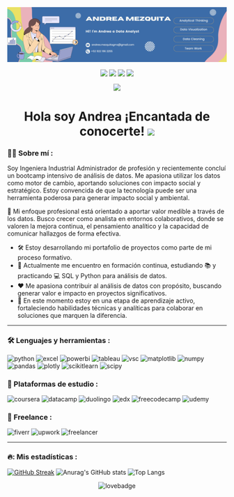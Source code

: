 <!--
**Andreamezquita/Andreamezquita** is a ✨ _special_ ✨ repository because its `README.md` (this file) appears on your GitHub profile.

Here are some ideas to get you started:

- 🔭 I’m currently working on ...
- 🌱 I’m currently learning ...
- 👯 I’m looking to collaborate on ...
- 🤔 I’m looking for help with ...
- 💬 Ask me about ...
- 📫 How to reach me: ...
- 😄 Pronouns: ...
- ⚡ Fun fact: ...
<img decoding="async" src="https://media.giphy.com/media/WUlplcMpOCEmTGBtBW/giphy.gif" width="30">
-->

<div id="header" align="center">
  <img decoding="async" src="https://github.com/Andreamezquita/Andreamezquita/blob/main/LinkedIn%20banner.png" width="800"/>
  
  [![](https://img.shields.io/badge/LinkedIn-0077B5?style=for-the-badge&logo=linkedin&logoColor=white)](https://www.linkedin.com/in/Andreamezquita) [![](https://img.shields.io/badge/Gmail-D14836?style=for-the-badge&logo=gmail&logoColor=white)](mailto:andrea.mzg21@gmail.com) [![](https://img.shields.io/badge/Spotify-1ED760?&style=for-the-badge&logo=spotify&logoColor=white)](https://open.spotify.com/user/12156559813?si=6e008060af2443fa) [![](https://img.shields.io/badge/Telegram-2CA5E0?style=for-the-badge&logo=telegram&logoColor=white)](https://t.me/andreamezquita)
  
</div>

<div id="badges" align="center">

  ![](https://komarev.com/ghpvc/?username=Andreamezquita&abbreviated=true&color=c7799b)
  
<h1>
    Hola soy Andrea ¡Encantada de conocerte!
  <img decoding="async" src="https://media.giphy.com/media/hvRJCLFzcasrR4ia7z/giphy.gif" width="30px"/>
</h1>

 <div id="header" align="left">

### :woman_technologist: Sobre mí :
Soy Ingeniera Industrial Administrador de profesión y recientemente concluí un bootcamp intensivo de análisis de datos. Me apasiona utilizar los datos como motor de cambio, aportando soluciones con impacto social y estratégico. Estoy convencida de que la tecnología puede ser una herramienta poderosa para generar impacto social y ambiental. 

🎯 Mi enfoque profesional está orientado a aportar valor medible a través de los datos. Busco crecer como analista en entornos colaborativos, donde se valoren la mejora continua, el pensamiento analítico y la capacidad de comunicar hallazgos de forma efectiva.

- 🛠️ Estoy desarrollando mi portafolio de proyectos como parte de mi proceso formativo.
- 🌱 Actualmente me encuentro en formación continua, estudiando 📚 y practicando 💻 SQL y Python para análisis de datos.
- ❤️ Me apasiona contribuir al análisis de datos con propósito, buscando generar valor e impacto en proyectos significativos.
- 🚧 En este momento estoy en una etapa de aprendizaje activo, fortaleciendo habilidades técnicas y analíticas para colaborar en soluciones que marquen la diferencia.

---

### :hammer_and_wrench: Lenguajes y herramientas :
<div id="header" align="left">
    <img decoding="async" src="https://img.shields.io/badge/Python-3776AB?style=for-the-badge&logo=python&logoColor=white" alt="python"/>
  </a>
 <img decoding="async" src="https://img.shields.io/badge/Microsoft_Excel-217346?style=for-the-badge&logo=microsoft-excel&logoColor=white" alt="excel"/>
  </a>
 <img decoding="async" src="https://img.shields.io/badge/Power_BI-FFBE00?style=for-the-badge&logo=Power-BI&logoColor=white" alt="powerbi"/>
  </a>
 <img decoding="async" src="https://img.shields.io/badge/Tableau-E97627?style=for-the-badge&logo=Tableau&logoColor=white" alt="tableau"/>
  </a>
 <img decoding="async" src="https://img.shields.io/badge/Visual_Studio_Code-0078D4?style=for-the-badge&logo=visual%20studio%20code&logoColor=white" alt="vsc"/>
  </a>
 <img decoding="async" src="https://img.shields.io/badge/Matplotlib-%23ffffff.svg?style=for-the-badge&logo=Matplotlib&logoColor=black" alt="matplotlib"/>
  </a>
 <img decoding="async" src="https://img.shields.io/badge/numpy-%23013243.svg?style=for-the-badge&logo=numpy&logoColor=white" alt="numpy"/>
  </a>
 <img decoding="async" src="https://img.shields.io/badge/pandas-%23150458.svg?style=for-the-badge&logo=pandas&logoColor=white" alt="pandas"/>
  </a>
 <img decoding="async" src="https://img.shields.io/badge/Plotly-%233F4F75.svg?style=for-the-badge&logo=plotly&logoColor=white" alt="plotly"/>
  </a>
 <img decoding="async" src="https://img.shields.io/badge/scikit--learn-%23F7931E.svg?style=for-the-badge&logo=scikit-learn&logoColor=white" alt="scikitlearn"/>
  </a>
 <img decoding="async" src="https://img.shields.io/badge/SciPy-%230C55A5.svg?style=for-the-badge&logo=scipy&logoColor=%white" alt="scipy"/>
  </a>  
</div>

### 🧠 Plataformas de estudio :
<div id="header" align="left">
 <img decoding="async" src="https://img.shields.io/badge/Coursera-0056D2?style=for-the-badge&logo=Coursera&logoColor=white" alt="coursera"/>
  </a>
 <img decoding="async" src="https://img.shields.io/badge/Datacamp-05192D?style=for-the-badge&logo=datacamp&logoColor=65FF8F" alt="datacamp"/>
  </a>
 <img decoding="async" src="https://img.shields.io/badge/Duolingo-58CC02?style=for-the-badge&logo=Duolingo&logoColor=white" alt="duolingo"/>
  </a>
 <img decoding="async" src="https://img.shields.io/badge/Edx-193A3E?style=for-the-badge&logo=edx&logoColor=white" alt="edx"/>
  </a>
 <img decoding="async" src="https://img.shields.io/badge/freecodecamp-27273D?style=for-the-badge&logo=freecodecamp&logoColor=white" alt="freecodecamp"/>
  </a>
 <img decoding="async" src="https://img.shields.io/badge/Udemy-EC5252?style=for-the-badge&logo=Udemy&logoColor=white" alt="udemy"/>
</div>

### 🤝 Freelance :
<div id="header" align="left">
 <img decoding="async" src="https://img.shields.io/badge/fiverr-1DBF73?style=for-the-badge&logo=fiverr&logoColor=white" alt="fiverr"/>
  </a>
 <img decoding="async" src="https://img.shields.io/badge/UpWork-6FDA44?style=for-the-badge&logo=Upwork&logoColor=white" alt="upwork"/>
  </a>
 <img decoding="async" src="https://img.shields.io/badge/Freelancer-29B2FE?style=for-the-badge&logo=Freelancer&logoColor=white" alt="freelancer"/>

---

### 🔥: Mis estadísticas :
[![GitHub Streak](https://streak-stats.demolab.com/?user=Andreamezquita&theme=default)](https://git.io/streak-stats)
![Anurag's GitHub stats](https://github-readme-stats.vercel.app/api?username=Andreamezquita&show_icons=true&theme=transparent) ![Top Langs](https://github-readme-stats.vercel.app/api/top-langs/?username=Andreamezquita&layout=compact)

<div id="header" align="center">
<img decoding="async" src="http://ForTheBadge.com/images/badges/built-with-love.svg" alt="lovebadge"/>
</div>
